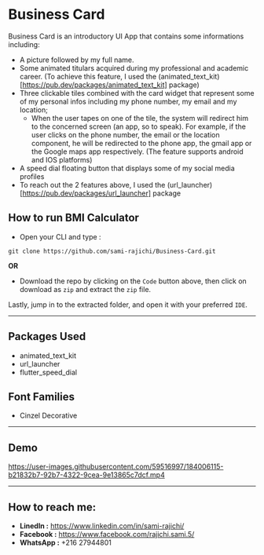 # Business Card

Business Card is an introductory UI App that contains some informations including:
- A picture followed by my full name.
- Some animated titulars acquired during my professional and academic career. (To achieve this feature, I used the (animated_text_kit)[https://pub.dev/packages/animated_text_kit] package)
- Three clickable tiles combined with the card widget that represent some of my personal infos including my phone number, my email and my location;
  - When the user tapes on one of the tile, the system will redirect him to the concerned screen (an app, so to speak). For example, if the user clicks on the phone number, the email or the location component, he will be redirected to the phone app, the gmail app or the Google maps app respectively. (The feature supports android and IOS platforms)
- A speed dial floating button that displays some of my social media profiles
- To reach out the 2 features above, I used the (url_launcher)[https://pub.dev/packages/url_launcher] package


## How to run BMI Calculator

- Open your CLI and type :
```
git clone https://github.com/sami-rajichi/Business-Card.git
```
**OR** 

- Download the repo by clicking on the `Code` button above, then click on download as `zip` and extract the `zip` file.

Lastly, jump in to the extracted folder, and open it with your preferred `IDE`. 

---------------------------------------------------------------------------------------------

## Packages Used

- animated_text_kit
- url_launcher
- flutter_speed_dial

## Font Families

- Cinzel Decorative


---------------------------------------------------------------------------------------------

## Demo


https://user-images.githubusercontent.com/59516997/184006115-b21832b7-92b7-4322-9cea-9e13865c7dcf.mp4

---------------------------------------------------------------------------------------------

## How to reach me:

- **LinedIn :** https://www.linkedin.com/in/sami-rajichi/
- **Facebook :** https://www.facebook.com/rajichi.sami.5/
- **WhatsApp :** +216 27944801
